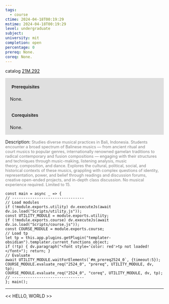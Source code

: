 ```yaml
---
tags:
  - course
ctime: 2024-04-18T00:19:29
mstime: 2024-04-18T00:19:29
level: undergraduate
subject: 
university: mit
completion: open
percentage: 0
prereq: None.
coreq: None.
---
```


catalog [21M.292](http://student.mit.edu/catalog/m21Ma.html#21M.292)

<span style="display: block; padding: 15px; background-color: rgb(100, 100, 100, 0.2);"><font id="m_prereq2524_0" style="display: block; font-family: Arial, sans-serif; font-weight: bold; padding: 5px">Prerequisites</font><br><span id="prereq2524_0">None.</span></span>
<span style="display: block; padding: 15px; background-color: rgb(100, 100, 100, 0.2);"><font id="m_coreq2524_0" style="display: block; font-family: Arial, sans-serif; font-weight: bold; padding: 5px">Corequisites</font><br><span id="coreq2524_0">None.</span></span>

<font style="">Description:</font>
<font style="color: grey; font-size: 0.8rem;">Studies diverse musical practices in Bali, Indonesia. Students encounter a broad spectrum of Balinese musics — from ancient ritual and court musics to popular genres, internationally renowned gamelan traditions to radical contemporary and fusion compositions — engaging with their structures and techniques through music-making, listening analysis, music theory, composition, and dance. Explores the cultural, political, social, and historical contexts of these musics, grappling with complex questions of identity, representation, power, and belief through readings and discussion forums, creative open-ended projects, and in-depth class discussion. No musical experience required. Limited to 15.</font>

```dataviewjs
const main = async _ => {
// --------------------------------
// Load modules
if (!module.exports.utility) dv.executeJs(await dv.io.load("Scripts/utility.js"));
const UTILITY_MODULE = module.exports.utility;
if (!module.exports.course) dv.executeJs(await dv.io.load("Scripts/course.js"));
const COURSE_MODULE = module.exports.course;
// Load tp
let tp = this.app.plugins.getPlugin("templater-obsidian").templater.current_functions_object;
if (!tp) { dv.paragraph("<font style='color: red'>tp not loaded!</font>"); return; }
// Evaluate
await UTILITY_MODULE.waitForElements(`#m_prereq2524_0`, {timeout:5});
COURSE_MODULE.evaluate_req("2524_0", "prereq", UTILITY_MODULE, dv, tp);
COURSE_MODULE.evaluate_req("2524_0", "coreq", UTILITY_MODULE, dv, tp);
// --------------------------------
}; main();
```

---

<< HELLO, WORLD >>

